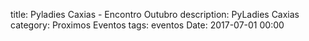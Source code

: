 title: Pyladies Caxias - Encontro Outubro
description: PyLadies Caxias
category: Proximos Eventos
tags: eventos
Date: 2017-07-01 00:00
